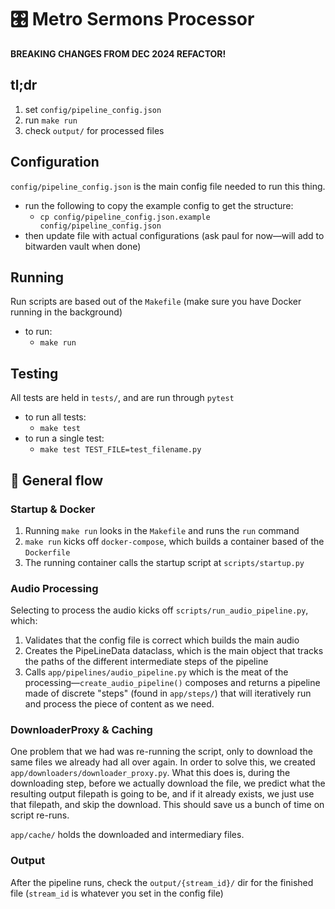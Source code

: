 # 🎛️ Metro Sermons Processor

**BREAKING CHANGES FROM DEC 2024 REFACTOR!**

## tl;dr

1. set `config/pipeline_config.json`
2. run `make run`
3. check `output/` for processed files

## Configuration

`config/pipeline_config.json` is the main config file needed to run this thing.

- run the following to copy the example config to get the structure:
  - `cp config/pipeline_config.json.example config/pipeline_config.json`
- then update file with actual configurations (ask paul for now—will add to
  bitwarden vault when done)

## Running

Run scripts are based out of the `Makefile` (make sure you have Docker running
in the background)

- to run:
  - `make run`

## Testing

All tests are held in `tests/`, and are run through `pytest`

- to run all tests:
  - `make test`
- to run a single test:
  - `make test TEST_FILE=test_filename.py`

## 🌊 General flow

### Startup & Docker

1. Running `make run` looks in the `Makefile` and runs the `run` command
2. `make run` kicks off `docker-compose`, which builds a container based of the
   `Dockerfile`
3. The running container calls the startup script at `scripts/startup.py`

### Audio Processing

Selecting to process the audio kicks off `scripts/run_audio_pipeline.py`, which:

1. Validates that the config file is correct which builds the main audio
2. Creates the PipeLineData dataclass, which is the main object that tracks the
   paths of the different intermediate steps of the pipeline
3. Calls `app/pipelines/audio_pipeline.py` which is the meat of the
   processing—`create_audio_pipeline()` composes and returns a pipeline made of
   discrete "steps" (found in `app/steps/`) that will iteratively run and
   process the piece of content as we need.

### DownloaderProxy & Caching

One problem that we had was re-running the script, only to download the same
files we already had all over again. In order to solve this, we created
`app/downloaders/downloader_proxy.py`. What this does is, during the downloading
step, before we actually download the file, we predict what the resulting output
filepath is going to be, and if it already exists, we just use that filepath,
and skip the download. This should save us a bunch of time on script re-runs.

`app/cache/` holds the downloaded and intermediary files.

### Output

After the pipeline runs, check the `output/{stream_id}/` dir for the finished
file (`stream_id` is whatever you set in the config file)
